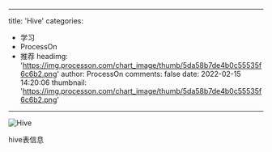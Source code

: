 
---
title: 'Hive'
categories: 
 - 学习
 - ProcessOn
 - 推荐
headimg: 'https://img.processon.com/chart_image/thumb/5da58b7de4b0c55535f6c6b2.png'
author: ProcessOn
comments: false
date: 2022-02-15 14:20:06
thumbnail: 'https://img.processon.com/chart_image/thumb/5da58b7de4b0c55535f6c6b2.png'
---

<div>   
<img class="thumb" alt="Hive" src="https://img.processon.com/chart_image/thumb/5da58b7de4b0c55535f6c6b2.png" referrerpolicy="no-referrer">
<p>hive表信息</p>  
</div>
            